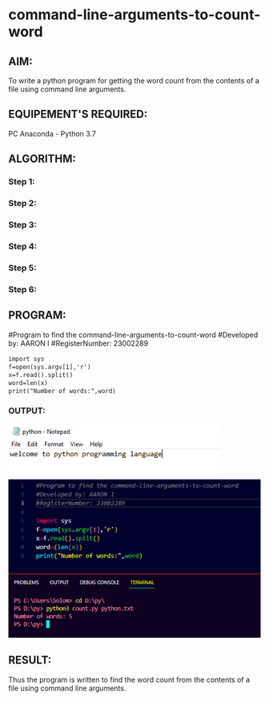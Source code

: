 # command-line-arguments-to-count-word
## AIM:
To write a python program for getting the word count from the contents of a file using command line arguments.
## EQUIPEMENT'S REQUIRED: 
PC
Anaconda - Python 3.7
## ALGORITHM: 
### Step 1:

### Step 2: 
 
### Step 3: 

### Step 4:  

### Step 5: 

### Step 6: 

## PROGRAM:
#Program to find the command-line-arguments-to-count-word
#Developed by: AARON I
#RegisterNumber: 23002289
```
import sys
f=open(sys.argv[1],'r')
x=f.read().split()
word=len(x)
print("Number of words:",word)
```
### OUTPUT:
![output](/txt.png)
![output](/out.png)

## RESULT:
Thus the program is written to find the word count from the contents of a file using command line arguments.

